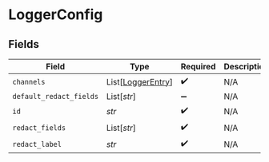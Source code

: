 # LoggerConfig


## Fields

| Field                                                   | Type                                                    | Required                                                | Description                                             |
| ------------------------------------------------------- | ------------------------------------------------------- | ------------------------------------------------------- | ------------------------------------------------------- |
| `channels`                                              | List[[LoggerEntry](../../models/shared/loggerentry.md)] | :heavy_check_mark:                                      | N/A                                                     |
| `default_redact_fields`                                 | List[*str*]                                             | :heavy_minus_sign:                                      | N/A                                                     |
| `id`                                                    | *str*                                                   | :heavy_check_mark:                                      | N/A                                                     |
| `redact_fields`                                         | List[*str*]                                             | :heavy_check_mark:                                      | N/A                                                     |
| `redact_label`                                          | *str*                                                   | :heavy_check_mark:                                      | N/A                                                     |